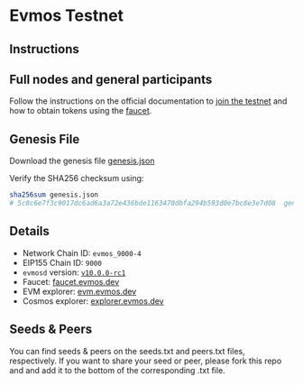 # Evmos Testnet

## Instructions

## Full nodes and general participants

Follow the instructions on the official documentation to [join the testnet](https://evmos.dev/validators/testnet.html) and how to obtain tokens using the [faucet](https://evmos.dev/developers/faucet.html).

## Genesis File

Download the genesis file [genesis.json](https://archive.evmos.dev/evmos_9000-4/genesis.json)

Verify the SHA256 checksum using:

```bash
sha256sum genesis.json
# 5c8c6e7f3c9017dc6ad6a3a72e436bde1163470dbfa294b593d0e7bc8e3e7d08  genesis.json
```

## Details

- Network Chain ID: `evmos_9000-4`
- EIP155 Chain ID: `9000`
- `evmosd` version: [`v10.0.0-rc1`](https://github.com/evmos/evmos/releases)
- Faucet: [faucet.evmos.dev](https://faucet.evmos.dev)
- EVM explorer: [evm.evmos.dev](https://evm.evmos.dev)
- Cosmos explorer: [explorer.evmos.dev](https://explorer.evmos.dev)

## Seeds & Peers

You can find seeds & peers on the seeds.txt and peers.txt files, respectively. If you want to share your seed or peer, please fork this repo and and add it to the bottom of the corresponding .txt file.
